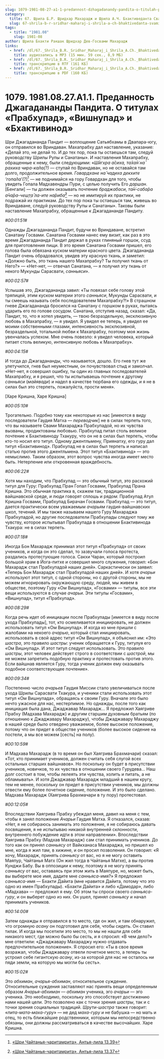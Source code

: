 ```yaml
---
slug: 1079-1981-08-27-a1-1-predannost-dzhagadanandy-pandita-o-titulah-prabhupad-vishnupad-i-bhaktivinod
category:
  title: 67. Шрила Б.Р. Шридхар Махарадж и Шрила А.Ч. Бхактиведанта Свами Прабхупада
  slug: 67-shrila-b-r-sridhar-maharaj-i-shrila-a-ch-bhaktivedanta-svami-prabhupada
tags:
  - title: "1981.08"
    slug: 1981-08
author: Шрила Бхакти Ракшак Шридхар Дев-Госвами Махарадж
links:
  - href: /dl/67._Shrila_B.R._Sridhar_Maharaj_i_Shrila_A.Ch._Bhaktivedanta_Svami_Prabhupada/1079_1981.08.27.A1.1_SridharMj_Predannost_Dzhagadanandy_Pandita_O_titulah_Prabhupad_Vishnupad_i_Bhaktivinod.mp3
    title: аудиозапись в MP3 (15 мин. 59 сек., 8,9 МБ)
  - href: /dl/67._Shrila_B.R._Sridhar_Maharaj_i_Shrila_A.Ch._Bhaktivedanta_Svami_Prabhupada/1079_1981.08.27.A1.1_SridharMj_Predannost_Dzhagadanandy_Pandita_O_titulah_Prabhupad_Vishnupad_i_Bhaktivinod.rtf
    title: транскрипцию в RTF (161 КБ)
  - href: /dl/67._Shrila_B.R._Sridhar_Maharaj_i_Shrila_A.Ch._Bhaktivedanta_Svami_Prabhupada/1079_1981.08.27.A1.1_SridharMj_Predannost_Dzhagadanandy_Pandita_O_titulah_Prabhupad_Vishnupad_i_Bhaktivinod.pdf
    title: транскрипцию в PDF (160 КБ)
---
```


# 1079. 1981.08.27.A1.1. Преданность Джагадананды Пандита. О титулах «Прабхупад», «Вишнупад» и «Бхактивинод»

Шри Джагадананда Пандит — воплощение Сатьябхамы в Двапара-югу, он отправился во Вриндаван. Махапрабху дал наставление, указание: «Делай это, не делай то. И до тех пор, пока ты остаешься там, следуй руководству Шрилы Рупы и Санатаны». И наставления Махапрабху, обращенные к нему, были следующими: «*Ш́ӣгхра а̄сиха, та̄ха̄н̇ на̄ рахиха чира-ка̄ла(?)* — ступай по Вриндаван, но не оставайся там долго, продолжительное время. *Говардхане на̄ чад̣иха декхите ‘гопа̄ла’(?)*[^_ftn1] — не поднимайся на гору Говардхан для того, чтобы увидеть Гопала Мадхавендры Пури, с целью получить Его *даршан*. [Бенгали] — ты должен оказывать почтение *браджабаси*, *та̄н̇-саба̄ра а̄ча̄ра-чеш̣т̣а̄ ла-ите на̄риба̄*[^_ftn2] — но не имитируй их практики, не подражай их практикам. До тех пор пока ты остаешься там, живешь во Вриндаване, следуй руководству Рупы и Санатаны». Таковы были наставление Махапрабху, обращенные к Джагадананде Пандиту.

*#00:01:51#*

Однажды Джагадананда Пандит, будучи во Вриндаване, встретил Санатану Госвами. Санатана Госвами нанес ему визит, как раз в это время Джагадананда Пандит держал в руках глиняный горшок, ссуд для приготовления пищи. В это время Санатана Госвами пришел, его голова была обвязана куском материи красного цвета. Джагадананда Пандит очень обрадовался, увидев эту красную ткань, и заметил: «Должно быть, это ткань нашего Махапрабху? Ты получил ткань от Него?» — «Нет-нет, — отвечал Санатана, — я получил эту ткань от некого Мукунды Сарасвати, *санньяси*».

*#00:02:57#*

Услышав это, Джагадананда завил: «Ты повязал себе голову этой тряпицей, этим куском материи этого *санньяси*, Мукунды Сарасвати, и ты смеешь называть себя последователем Махапрабху?!» В страшном гневе Джагадананда бросился на Санатану с горшком в руках, пытаясь ударить его по голове сосудом. Санатана, отступив назад, сказал: «Да, Пандит, то, что я хотел увидеть, — твою безраздельную, эксклюзивную любовь в Махапрабху, — я увидел. Я увидел ее теперь, я увидел ее моими собственными глазами, интенсивность эксклюзивной, безраздельной, тотальной любви к Махапрабху, поэтому моя жизнь увенчалась успехом. Мне очень повезло: я увидел человека, который питает столь великую, интенсивную любовь к Махапрабху».

*#00:04:15#*

И тогда до Джагадананды, что называется, дошло. Его гнев тут же улетучился, гнев был неуместным, он почувствовал стыд и замолчал. «Нет-нет, я совершил ошибку, ты один из главных последователей Махапрабху, и я решил, что ты испытываешь почтение к другому *санньяси* (*майявади*) и надел в качестве тюрбана его одежды, и я не в силах был это стерпеть, пожалуйста, прости меня».

[Харе Кришна, Харе Кришна]

*#00:05:10#*

Трогательно. Подобно тому как некоторые из нас [имеются в виду последователи Гаудия Матха — *переводчик*] не в силах терпеть того, что вы называете Свами Махараджа Прабхупадой, но их чувства вызваны, продиктованы любовью. Прабхупад питал столь великое почтение к Бхактивиноду Тхакуру, что он не в силах был терпеть, чтобы кто-то носил его титул. Одному джентльмену, Приянатху, его гуру дал титул «Бхактивинод». Прабхупад не в силах был терпеть и написал статью против этого джентльмена. Этот титул «Бхактивинод» — это немыслимо. Таким образом, этот вопрос чувства иногда имеет место быть. Нетерпение или откровенная враждебность.

*#00:06:22#*

Хотя мы находим, что Прабхупад — это обычный титул, это расхожий титул для Гуру: Прабхупад Пран Гопал Госвами, Прабхупад Прана Кришна. Это обычная практика в, скажем так, традиционной вайшнавской среде, и люди говорят сплошь и рядом: Прабхупад Атул Кришна Госвами, Прабхупад Бирачан Госвами. Прабхупад — это титул, дается практически всем уважаемым *ачарьям* гаудия-вайшнавских школ, течений. И мы также называем нашего Гуру Махараджа Прабхупадой, но другие последователи Прабхупады следуют тому же чувству, которое испытывал Прабхупада в отношении Бхактивинода Тхакура: не в силах терпеть.

*#00:07:18#*

Иногда Бон Махарадж принимал этот титул «Прабхупад» от своих учеников, и когда он это сделал, то зазвучали голоса протеста, раздались протестующие голоса. Сакхи Чаран, который построил большой храм в Йога-питхе и совершил много служения, говорил: «Бон Махарадж стал Прабхупадой наших дней». Саркастически он заявил: «Теперь Бон Махарадж стал Прабхупадой наших дней». И хотя *ачарьи* используют этот титул, с одной стороны, но с другой стороны, мы не можем игнорировать окружающую среду, людей, мы живем в обществе, поэтому Гуру «Ом Вишнупад», «Госвами» — титулы, все эти вещи используются в случае *ачарьи*. Эти титулы «Госвами», «Вишнупад», титул «Прабхупад».

*#00:08:29#*

Когда речь идет об инициации после Прабхупады [имеется в виду после ухода Прабхупады], тот, кто осмеливается инициировать, не должен использовать титул «Ом Вишнупад». И когда ко мне пришли с жалобами на некоего *ачарью*, который стал инициировать, использовать в свой адрес титул «Ом Вишнупад», я объяснил им: «Это *шастра*, это правило *шастры*: ученик обращается к Гуру, титулуя его «Ом Вишнупад». И этот титул следует использовать. Это правило *шастры*, этот человек действует строго в соответствии с *шастрой*, мы не можем запретить подобную практику и протестовать против этого. Если вайшнав является Гуру, тогда ученик должен ему оказывать подобное соответствующее почтение».

*#00:09:34#*

Постепенно число *ачарьев* Гаудия Миссии стало увеличиваться после ухода Шрилы Сарасвати Тхакура, и ученики стали использовать этот титул «Ом Вишнупада», обращаясь к своим Гуру. Вначале это было нечто ужасное для нас, нестерпимое. Но однажды, после того как инициация была дана, Джаджавар Махарадж… Я предложил Хаягриве Прабху (Мадхава Махарадж) и другим старшим духовным братьям (по отношению к Джаджавару Махараджу), чтобы Джаджавару Махараджу в нашей среде было отведено уважаемое, более высокое положение, потому что он придет в обществе учеников (более высокое сидение на постели, а мы все можем [сесть] на полу).

*#00:10:59#*

И Мадхава Махарадж (в то время он был Хаягрива Брахмачари) сказал: «Тот, кто принимает учеников, должен считать себя слугой всех остальных старших вайшнавов». Но поскольку он будет в присутствии учеников, новичков, то их чувства в отношении своего Гурудева… Наш долг состоит в том, чтобы лелеять эти чувства, холить и питать, а не обламывать». И хотя Джаджавар Махарадж младший в нашем кругу, тем не менее, поскольку он придет в присутствии учеников, мы должны отвести ему более почетное сидение, положение. И это было сделано. Мадхава Махарадж (Хаягрива Брахмачари в ту пору) протестовал.

*#00:12:05#*

Впоследствии Хаягрива Прабху убеждал меня, давил на меня с тем, чтобы я занял положение *Ачарьи* Гаудия Матха. Я отказался, сказав: «Нет, я не собираюсь занимать это положение, я не собираюсь давать посвящения, я не испытываю никакой внутренней склонности, внутреннего побуждение идти в этом направлении». Впоследствии Хаягрива Прабху (Мадхав Махарадж) сам стал принимать учеников. До того как он принял *санньясу* от Вайкханаса Махараджа, но пришел ко мне, когда я жил там, в хижине, и он просил позволения. Он говорил: «Я хочу, Махарадж, принять *санньясу* от вас, но я не могу оставить Маяпур, Чайтанья Матх (Он жил тогда в Чайтанья Матхе), а вы против Кунджи Бабу. Вы в оппозиции к нему, поэтому я не могу принять *санньясу* от вас, оставаясь при этом жить в Маяпуре, но, может быть, вы выберете мое имя, дадите мне *санньяса*-имя?» Я предложил *санньяса*-имя — Бхакти Дайита (мне нравится Дайита, потому что это одно из имен Прабхупады). «Бхакти Дайита» и либо «Дамодар», либо «Мадхава» — предложил я ему. Об этом ты спроси своего *санньяса-гуру*, и он выберет одно из них. Он ушел, принял *санньясу* и начал принимать учеников.

*#00:14:00#*

Затем однажды я отправился в то место, где он жил, и там обнаружил, что огромную *асану* он подготовил для себя, чтобы сидеть. Он ставил тилак. И когда мы посетили это место, то мы не нашли для себя никакого мест, где можно было бы сесть, и я спросил: «В чем дело?» мне ответили: «Джаджавару Махараджу нужно отдавать предпочтительное положение». Я спросил его: «Ты в свое время возражал, чтобы Джаджавару отвели почетное место, а теперь ты устроил себе гигантскую *асану*, из-за которой для нас не осталось ни пяди земли, на которую мы могли бы сесть».

*#00:15:02#*

Это *абхиман*, *ачарья-абхиман*, относительное суждение. Относительные суждения заставляют нас принять вещи определенным образом *Ачарья-абхиман* — *абхиман* ученика, эго *ачарьи* — эго ученика. Это необходимо, поскольку это способствует достижению нами нашей цели. Это позволено как с точки зрения *шастры*, так и с точки зрения социальных традиций. *Шрути-шастра* также говорит: «*пита-мата-маха-гуру*» — не дед *маха-гуру* и не бабушка — но мать и отец, то есть ближайшие родственники, которым мы непосредственно обязаны, они должны рассматриваться в качестве высочайших. Харе Кришна.



[^_ftn1]: [«Шри Чайтанья-чаритамрита», Антья-лила 13.39](../notes/shri-chajtanya-charitamrita-antya-lila/shri-chajtanya-charitamrita-antya-lila-13-39.md)

[^_ftn2]: [«Шри Чайтанья-чаритамрита», Антья-лила 13.37](../notes/shri-chajtanya-charitamrita-antya-lila/shri-chajtanya-charitamrita-antya-lila-13-37.md)
